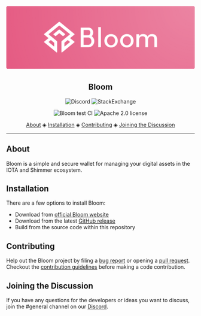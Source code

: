 <h1 align="center">
  <br>
  <a href=""><img src="header.png"></a>
</h1>

<h2 align="center">Bloom</h2>

<p align="center">
  <a href="https://discord.bloomwallet.io" style="text-decoration:none;"><img src="https://img.shields.io/badge/Discord-9cf.svg?logo=discord" alt="Discord"></a>
  <a href="https://iota.stackexchange.com/" style="text-decoration:none;"><img src="https://img.shields.io/badge/StackExchange-9cf.svg?logo=stackexchange" alt="StackExchange"></a>
</p>

<p align="center">
  <a href="https://github.com/bloomwalletio/bloom/actions/workflows/ci.test.yml" style="text-decoration:none;"><img src="https://github.com/bloomwalletio/bloom/actions/workflows/ci.test.yml/badge.svg?branch=develop" alt="Bloom test CI"></a>
  <a href="https://github.com/bloomwalletio/bloom/blob/develop/LICENSE" style="text-decoration:none;"><img src="https://img.shields.io/badge/License-Apache%202.0-green.svg" alt="Apache 2.0 license"></a>
</p>

<p align="center">
  <a href="#about">About</a> ◈
  <a href="#installation">Installation</a> ◈
  <a href="#getting-started">Contributing</a> ◈
  <a href="#joining-the-discussion">Joining the Discussion</a> 
</p>

---

## About

Bloom is a simple and secure wallet for managing your digital assets in the IOTA and Shimmer ecosystem.

## Installation

There are a few options to install Bloom:

-   Download from [official Bloom website](https://bloomwallet.io)
-   Download from the latest [GitHub release](https://github.com/bloomwalletio/bloom/releases/tag/desktop-2.0.0)
-   Build from the source code within this repository 

## Contributing

Help out the Bloom project by filing a [bug report](https://github.com/bloomwalletio/bloom/issues/new?assignees=&labels=bug-report&projects=&template=bug_report.yml&title=%F0%9F%90%9E+-+) or opening a [pull request](https://github.com/bloomwalletio/bloom/compare).
Checkout the [contribution guidelines](https://github.com/bloomwalletio/bloom/blob/develop/.github/CONTRIBUTING.md) before making a code contribution.

## Joining the Discussion

If you have any questions for the developers or ideas you want to discuss, join the #general channel on our [Discord](https://discord.bloomwallet.io).
